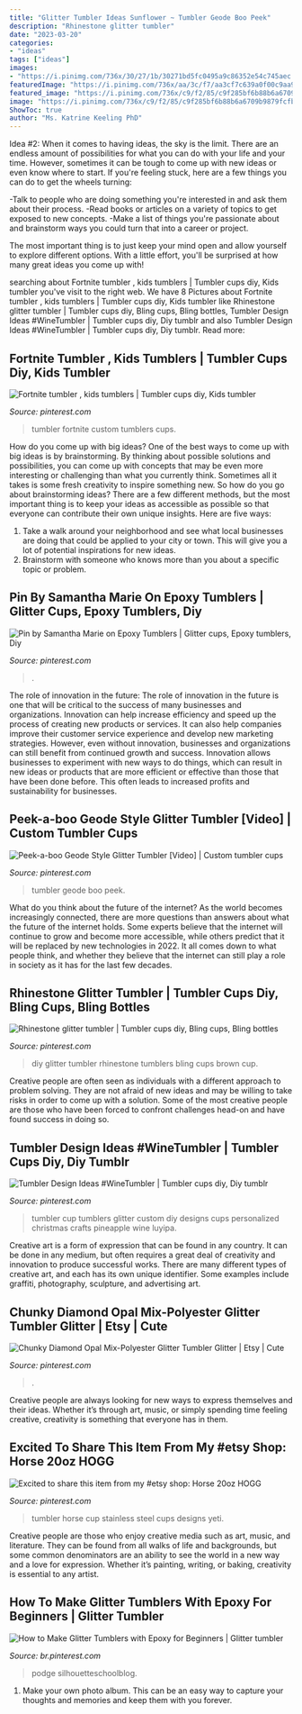 ```yaml
---
title: "Glitter Tumbler Ideas Sunflower ~ Tumbler Geode Boo Peek"
description: "Rhinestone glitter tumbler"
date: "2023-03-20"
categories:
- "ideas"
tags: ["ideas"]
images:
- "https://i.pinimg.com/736x/30/27/1b/30271bd5fc0495a9c86352e54c745aec.jpg"
featuredImage: "https://i.pinimg.com/736x/aa/3c/f7/aa3cf7c639a0f00c9aa97bda138e3c34.jpg"
featured_image: "https://i.pinimg.com/736x/c9/f2/85/c9f285bf6b88b6a6709b9879fcfb4000.jpg"
image: "https://i.pinimg.com/736x/c9/f2/85/c9f285bf6b88b6a6709b9879fcfb4000.jpg"
ShowToc: true
author: "Ms. Katrine Keeling PhD"
---
```



Idea #2:
When it comes to having ideas, the sky is the limit. There are an endless amount of possibilities for what you can do with your life and your time. However, sometimes it can be tough to come up with new ideas or even know where to start.
If you're feeling stuck, here are a few things you can do to get the wheels turning:

-Talk to people who are doing something you're interested in and ask them about their process.
-Read books or articles on a variety of topics to get exposed to new concepts.
-Make a list of things you're passionate about and brainstorm ways you could turn that into a career or project.

The most important thing is to just keep your mind open and allow yourself to explore different options. With a little effort, you'll be surprised at how many great ideas you come up with!

	

		
searching about Fortnite tumbler , kids tumblers | Tumbler cups diy, Kids tumbler you've visit to the right web. We have 8 Pictures about Fortnite tumbler , kids tumblers | Tumbler cups diy, Kids tumbler like Rhinestone glitter tumbler | Tumbler cups diy, Bling cups, Bling bottles, Tumbler Design Ideas #WineTumbler | Tumbler cups diy, Diy tumblr and also Tumbler Design Ideas #WineTumbler | Tumbler cups diy, Diy tumblr. Read more:
		
    
## Fortnite Tumbler , Kids Tumblers | Tumbler Cups Diy, Kids Tumbler

<img loading=lazy src="https://i.pinimg.com/736x/e2/9e/9a/e29e9a19a9e2471dc2392877521e31d5.jpg" onerror="this.onerror=null;this.src='https://tse4.mm.bing.net/th?id=OIP.oSB1IAblPK93wRBfrbNKswHaJ3&amp;pid=15.1';" alt="Fortnite tumbler , kids tumblers | Tumbler cups diy, Kids tumbler">

_Source: pinterest.com_

>tumbler fortnite custom tumblers cups. 

	

How do you come up with big ideas?
One of the best ways to come up with big ideas is by brainstorming. By thinking about possible solutions and possibilities, you can come up with concepts that may be even more interesting or challenging than what you currently think. Sometimes all it takes is some fresh creativity to inspire something new. So how do you go about brainstorming ideas? There are a few different methods, but the most important thing is to keep your ideas as accessible as possible so that everyone can contribute their own unique insights. Here are five ways: 
1) Take a walk around your neighborhood and see what local businesses are doing that could be applied to your city or town. This will give you a lot of potential inspirations for new ideas. 
2) Brainstorm with someone who knows more than you about a specific topic or problem.

    
## Pin By Samantha Marie On Epoxy Tumblers | Glitter Cups, Epoxy Tumblers, Diy

<img loading=lazy src="https://i.pinimg.com/736x/fc/62/19/fc6219cd505ccd5497c7c323d45523b1.jpg" onerror="this.onerror=null;this.src='https://tse4.mm.bing.net/th?id=OIP.26H0rwm3MIPRKDIgT2WijQHaOP&amp;pid=15.1';" alt="Pin by Samantha Marie on Epoxy Tumblers | Glitter cups, Epoxy tumblers, Diy">

_Source: pinterest.com_

>. 

	

The role of innovation in the future:
The role of innovation in the future is one that will be critical to the success of many businesses and organizations. Innovation can help increase efficiency and speed up the process of creating new products or services. It can also help companies improve their customer service experience and develop new marketing strategies.
However, even without innovation, businesses and organizations can still benefit from continued growth and success. Innovation allows businesses to experiment with new ways to do things, which can result in new ideas or products that are more efficient or effective than those that have been done before. This often leads to increased profits and sustainability for businesses.

    
## Peek-a-boo Geode Style Glitter Tumbler [Video] | Custom Tumbler Cups

<img loading=lazy src="https://i.pinimg.com/736x/30/27/1b/30271bd5fc0495a9c86352e54c745aec.jpg" onerror="this.onerror=null;this.src='https://tse4.mm.bing.net/th?id=OIP.v2A7EFjKDU9A6BRjOLWxbgHaNK&amp;pid=15.1';" alt="Peek-a-boo Geode Style Glitter Tumbler [Video] | Custom tumbler cups">

_Source: pinterest.com_

>tumbler geode boo peek. 

	

What do you think about the future of the internet?
As the world becomes increasingly connected, there are more questions than answers about what the future of the internet holds. Some experts believe that the internet will continue to grow and become more accessible, while others predict that it will be replaced by new technologies in 2022. It all comes down to what people think, and whether they believe that the internet can still play a role in society as it has for the last few decades.

    
## Rhinestone Glitter Tumbler | Tumbler Cups Diy, Bling Cups, Bling Bottles

<img loading=lazy src="https://i.pinimg.com/736x/aa/3c/f7/aa3cf7c639a0f00c9aa97bda138e3c34.jpg" onerror="this.onerror=null;this.src='https://tse4.mm.bing.net/th?id=OIP.gPUfNGHrj0S5jrQpRbA5YgHaQB&amp;pid=15.1';" alt="Rhinestone glitter tumbler | Tumbler cups diy, Bling cups, Bling bottles">

_Source: pinterest.com_

>diy glitter tumbler rhinestone tumblers bling cups brown cup. 

	

Creative people are often seen as individuals with a different approach to problem solving. They are not afraid of new ideas and may be willing to take risks in order to come up with a solution. Some of the most creative people are those who have been forced to confront challenges head-on and have found success in doing so.

    
## Tumbler Design Ideas #WineTumbler | Tumbler Cups Diy, Diy Tumblr

<img loading=lazy src="https://i.pinimg.com/736x/48/20/71/482071ffc6ad9d4ff9038bcfcbf83c36.jpg" onerror="this.onerror=null;this.src='https://tse3.mm.bing.net/th?id=OIP.xS9RrCJ86lQZUpayuPU35AHaJ3&amp;pid=15.1';" alt="Tumbler Design Ideas #WineTumbler | Tumbler cups diy, Diy tumblr">

_Source: pinterest.com_

>tumbler cup tumblers glitter custom diy designs cups personalized christmas crafts pineapple wine luyipa. 

	

Creative art is a form of expression that can be found in any country. It can be done in any medium, but often requires a great deal of creativity and innovation to produce successful works. There are many different types of creative art, and each has its own unique identifier. Some examples include graffiti, photography, sculpture, and advertising art.

    
## Chunky Diamond Opal Mix-Polyester Glitter Tumbler Glitter | Etsy | Cute

<img loading=lazy src="https://i.pinimg.com/736x/57/37/2d/57372d7ae5a747025a5bdd37fd735963.jpg" onerror="this.onerror=null;this.src='https://tse3.mm.bing.net/th?id=OIP.UL7hAHYMs1YMjRm9mGxhDgHaKO&amp;pid=15.1';" alt="Chunky Diamond Opal Mix-Polyester Glitter Tumbler Glitter | Etsy | Cute">

_Source: pinterest.com_

>. 

	

Creative people are always looking for new ways to express themselves and their ideas. Whether it’s through art, music, or simply spending time feeling creative, creativity is something that everyone has in them.

    
## Excited To Share This Item From My #etsy Shop: Horse 20oz HOGG

<img loading=lazy src="https://i.pinimg.com/736x/aa/9f/a8/aa9fa855b33e71a625331419a22e6b12.jpg" onerror="this.onerror=null;this.src='https://tse1.mm.bing.net/th?id=OIP.xUdAWghWCyTMaRfg6_wEmQHaJ3&amp;pid=15.1';" alt="Excited to share this item from my #etsy shop: Horse 20oz HOGG">

_Source: pinterest.com_

>tumbler horse cup stainless steel cups designs yeti. 

	

Creative people are those who enjoy creative media such as art, music, and literature. They can be found from all walks of life and backgrounds, but some common denominators are an ability to see the world in a new way and a love for expression. Whether it’s painting, writing, or baking, creativity is essential to any artist.

    
## How To Make Glitter Tumblers With Epoxy For Beginners | Glitter Tumbler

<img loading=lazy src="https://i.pinimg.com/736x/c9/f2/85/c9f285bf6b88b6a6709b9879fcfb4000.jpg" onerror="this.onerror=null;this.src='https://tse4.mm.bing.net/th?id=OIP.Rwrka1rWQj3mN7YNdc6vxgHaJ4&amp;pid=15.1';" alt="How to Make Glitter Tumblers with Epoxy for Beginners | Glitter tumbler">

_Source: br.pinterest.com_

>podge silhouetteschoolblog. 

	

1. Make your own photo album. This can be an easy way to capture your thoughts and memories and keep them with you forever.

